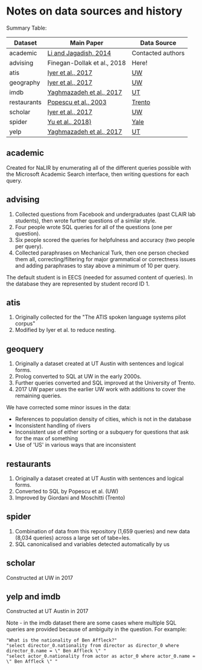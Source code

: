 # Notes on data sources and history

Summary Table:

Dataset      | Main Paper                                                                  | Data Source
------------ | --------------------------------------------------------------------------- | -----------
academic     | [Li and Jagadish, 2014](http://www.vldb.org/pvldb/vol8/p73-li.pdf)          | Contacted authors
advising     | Finegan-Dollak et al., 2018                                                 | Here!
atis         | [Iyer et al., 2017](http://aclweb.org/anthology/P/P17/P17-1089.pdf)         | [UW](https://github.com/sriniiyer/nl2sql/tree/master/data)
geography    | [Iyer et al., 2017](http://aclweb.org/anthology/P/P17/P17-1089.pdf)         | [UW](https://github.com/sriniiyer/nl2sql/tree/master/data)
imdb         | [Yaghmazadeh et al., 2017](http://doi.org/10.1145/3133887)                  | [UT](https://drive.google.com/drive/folders/0B-2uoWxAwJGKY09kaEtTZU1nTWM)
restaurants  | [Popescu et al., 2003](https://doi.org/10.1007/978-3-642-45260-4_5)         | [Trento](https://ikernels-portal.disi.unitn.it/repository/semmap/)
scholar      | [Iyer et al., 2017](http://aclweb.org/anthology/P/P17/P17-1089.pdf)         | [UW](https://github.com/sriniiyer/nl2sql/tree/master/data)
spider       | [Yu et al., 2018)](http://aclweb.org/anthology/D18-1425)                    | [Yale](https://yale-lily.github.io/spider)
yelp         | [Yaghmazadeh et al., 2017](http://doi.org/10.1145/3133887)                  | [UT](https://drive.google.com/drive/folders/0B-2uoWxAwJGKY09kaEtTZU1nTWM)

## academic

Created for NaLIR by enumerating all of the different queries possible with the Microsoft Academic Search interface, then writing questions for each query.

## advising

1. Collected questions from Facebook and undergraduates (past CLAIR lab students), then wrote further questions of a similar style.
2. Four people wrote SQL queries for all of the questions (one per question).
3. Six people scored the queries for helpfulness and accuracy (two people per query).
4. Collected paraphrases on Mechanical Turk, then one person checked them all, correcting/filtering for major grammatical or correctness issues and adding paraphrases to stay above a minimum of 10 per query.

The default student is in EECS (needed for assumed content of queries).
In the database they are represented by student record ID 1.

## atis

1. Originally collected for the "The ATIS spoken language systems pilot corpus"
2. Modified by Iyer et al. to reduce nesting.

## geoquery

1. Originally a dataset created at UT Austin with sentences and logical forms.
2. Prolog converted to SQL at UW in the early 2000s.
3. Further queries converted and SQL improved at the University of Trento.
4. 2017 UW paper uses the earlier UW work with additions to cover the remaining queries.

We have corrected some minor issues in the data:

- References to population density of cities, which is not in the database
- Inconsistent handling of rivers
- Inconsistent use of either sorting or a subquery for questions that ask for the max of something
- Use of 'US' in various ways that are inconsistent

## restaurants

1. Originally a dataset created at UT Austin with sentences and logical forms.
2. Converted to SQL by Popescu et al. (UW)
3. Improved by Giordani and Moschitti (Trento)

## spider

1. Combination of data from this repository (1,659 queries) and new data (8,034 queries) across a large set of tabe=les.
2. SQL canonicalised and variables detected automatically by us

## scholar

Constructed at UW in 2017

## yelp and imdb

Constructed at UT Austin in 2017

Note - in the imdb dataset there are some cases where multiple SQL queries are provided because of ambiguity in the question. For example:

```
"What is the nationality of Ben Affleck?"
"select director_0.nationality from director as director_0 where director_0.name = \" Ben Affleck \" "
"select actor_0.nationality from actor as actor_0 where actor_0.name = \" Ben Affleck \" "
```

